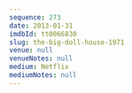 ```yaml
---
sequence: 273
date: 2013-01-31
imdbId: tt0066830
slug: the-big-doll-house-1971
venue: null
venueNotes: null
medium: Netflix
mediumNotes: null
---
```

